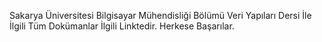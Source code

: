 Sakarya Üniversitesi Bilgisayar Mühendisliği Bölümü Veri Yapıları Dersi İle İlgili Tüm Dokümanlar İlgili Linktedir. 
Herkese Başarılar.
